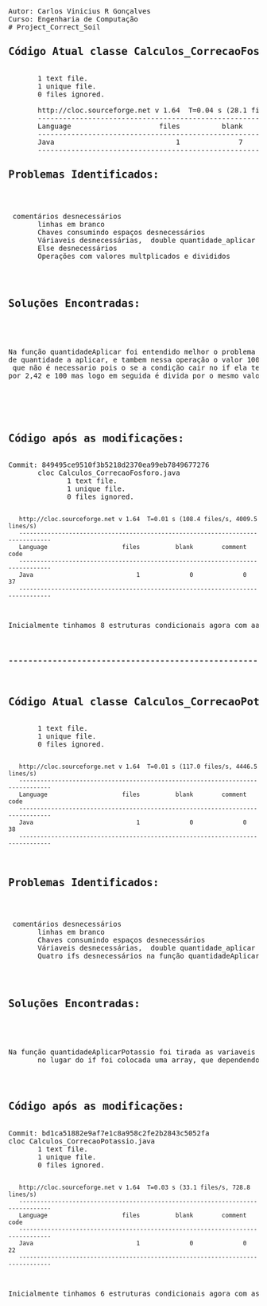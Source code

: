 <!DOCTYPE html>
<pre>
Autor: Carlos Vinicius R Gonçalves
Curso: Engenharia de Computação
# Project_Correct_Soil
<h2>Código Atual classe Calculos_CorrecaoFosforo</h2>
       1 text file.
       1 unique file.
       0 files ignored.

       http://cloc.sourceforge.net v 1.64  T=0.04 s (28.1 files/s, 1741.7 lines/s)
       -------------------------------------------------------------------------------
       Language                     files          blank        comment           code
       -------------------------------------------------------------------------------
       Java                             1              7              2             53
       -------------------------------------------------------------------------------
<h2>Problemas Identificados:</h2>
      <p> comentários desnecessários
       linhas em branco
       Chaves consumindo espaços desnecessários
       Váriaveis desnecessárias,  double quantidade_aplicar ,teor_p2O5, mmb24.
       Else desnecessários
       Operações com valores multplicados e divididos</p>
       
<h2>Soluções Encontradas:</h2>
<pre>
       <p>Na função quantidadeAplicar foi entendido melhor o problema e foi observado que o else não é necessário já que se não cair na condição if, o codigo deve retornar mesmo a operacão <br>de quantidade a aplicar, e tambem nessa operação o valor 100 é multiplicado e dividio assim desnecessário.Em seguida na  função superfosfato_Simples tem um Else <br> que não é necessario pois o se a condição cair no if ela tem um retorno assim não é preciso de um else. Nessa mesma função é possível ver a variavel mmb24 é multiplicada <br>por 2,42 e 100 mas logo em seguida é divida por o mesmo valor assim não é necessário este valor, está variavel será excluida tbm pois o codigo dela pode ser colocado direto.<br> </p></pre>

<h2>Código após as modificações:</h2>
Commit: 849495ce9510f3b5218d2370ea99eb7849677276
       cloc Calculos_CorrecaoFosforo.java
              1 text file.
              1 unique file.
              0 files ignored.

       http://cloc.sourceforge.net v 1.64  T=0.01 s (108.4 files/s, 4009.5 lines/s)
       -------------------------------------------------------------------------------
       Language                     files          blank        comment           code
       -------------------------------------------------------------------------------
       Java                             1              0              0             37
       -------------------------------------------------------------------------------
<p>Inicialmente tinhamos 8 estruturas condicionais agora com aas modificações caiu para 6</p>
<h3>-----------------------------------------------------------------------------------------------</h3>
<h2>Código Atual classe Calculos_CorrecaoPotassio</h2>
       1 text file.
       1 unique file.
       0 files ignored.

       http://cloc.sourceforge.net v 1.64  T=0.01 s (117.0 files/s, 4446.5 lines/s)
       -------------------------------------------------------------------------------
       Language                     files          blank        comment           code
       -------------------------------------------------------------------------------
       Java                             1              0              0             38
       -------------------------------------------------------------------------------

<h2>Problemas Identificados:</h2>
      <p> comentários desnecessários
       linhas em branco
       Chaves consumindo espaços desnecessários
       Váriaveis desnecessárias,  double quantidade_aplicar ,k_adicionar
       Quatro ifs desnecessários na função quantidadeAplicarPotassio</p>

<h2>Soluções Encontradas:</h2>
<pre>
       <p>Na função quantidadeAplicarPotassio foi tirada as variaveis double quantidade_aplicar ,k_adicional, 
       no lugar do if foi colocada uma array, que dependendo da fonte_potassioUtilizar ele vai colocar na array o valor correto a fazer </p></pre>
<h2>Código após as modificações:</h2>
Commit: bd1ca51882e9af7e1c8a958c2fe2b2843c5052fa
cloc Calculos_CorrecaoPotassio.java
       1 text file.
       1 unique file.
       0 files ignored.

       http://cloc.sourceforge.net v 1.64  T=0.03 s (33.1 files/s, 728.8 lines/s)
       -------------------------------------------------------------------------------
       Language                     files          blank        comment           code
       -------------------------------------------------------------------------------
       Java                             1              0              0             22
       -------------------------------------------------------------------------------
<p>Inicialmente tinhamos 6 estruturas condicionais agora com as modificações caiu para 2</p>

 <pre>
</html>

